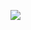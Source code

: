 ![](https://assets.simplotel.com/simplotel/image/upload/x_273,y_0,w_2366,h_1941,r_0,c_crop/q_80,w_1600,dpr_1,f_auto,fl_progressive,c_limit/essentia-luxury-hotel-indore/Premium_Room_kjmxyw)
